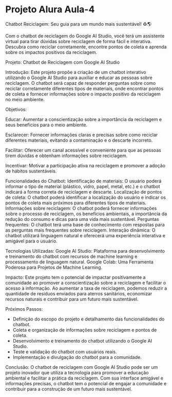 # Projeto Alura Aula-4
Chatbot Reciclagem: Seu guia para um mundo mais sustentável! ♻️🌎

Com o chatbot de reciclagem do Google AI Studio, você terá um assistente virtual para tirar dúvidas sobre reciclagem de forma fácil e interativa. Descubra como reciclar corretamente, encontre pontos de coleta e aprenda sobre os impactos positivos da reciclagem.


Projeto: Chatbot de Reciclagem com Google AI Studio

Introdução:
Este projeto propõe a criação de um chatbot interativo utilizando o Google AI Studio para auxiliar e educar as pessoas sobre reciclagem. O chatbot será capaz de responder perguntas sobre como reciclar corretamente diferentes tipos de materiais, onde encontrar pontos de coleta e fornecer informações sobre o impacto positivo da reciclagem no meio ambiente.

Objetivos:

Educar: Aumentar a conscientização sobre a importância da reciclagem e seus benefícios para o meio ambiente.

Esclarecer: Fornecer informações claras e precisas sobre como reciclar diferentes materiais, evitando a contaminação e o descarte incorreto.

Facilitar: Oferecer um canal acessível e conveniente para que as pessoas tirem dúvidas e obtenham informações sobre reciclagem.

Incentivar: Motivar a participação ativa na reciclagem e promover a adoção de hábitos sustentáveis.

Funcionalidades do Chatbot:
Identificação de materiais: O usuário poderá informar o tipo de material (plástico, vidro, papel, metal, etc.) e o chatbot indicará a forma correta de reciclagem e descarte.
Localização de pontos de coleta: O chatbot poderá identificar a localização do usuário e indicar os pontos de coleta mais próximos para diferentes tipos de materiais.
Informações sobre reciclagem: O chatbot poderá fornecer informações sobre o processo de reciclagem, os benefícios ambientais, a importância da redução do consumo e dicas para uma vida mais sustentável.
Perguntas frequentes: O chatbot terá uma base de conhecimento com respostas para as perguntas mais frequentes sobre reciclagem.
Interação dinâmica: O chatbot utilizará linguagem natural e oferecerá uma experiência interativa e amigável para o usuário.

Tecnologias Utilizadas:
Google AI Studio: Plataforma para desenvolvimento e treinamento do chatbot com recursos de machine learning e processamento de linguagem natural.
Google Colab: Uma Ferramenta Poderosa para Projetos de Machine Learning.

Impacto:
Este projeto tem o potencial de impactar positivamente a comunidade ao promover a conscientização sobre a reciclagem e facilitar o acesso à informação. Ao aumentar a taxa de reciclagem, podemos reduzir a quantidade de resíduos enviados para aterros sanitários, economizar recursos naturais e contribuir para um futuro mais sustentável.

Próximos Passos:
- Definição do escopo do projeto e detalhamento das funcionalidades do chatbot.
- Coleta e organização de informações sobre reciclagem e pontos de coleta.
- Desenvolvimento e treinamento do chatbot utilizando o Google AI Studio.
- Teste e validação do chatbot com usuários reais.
- Implementação e divulgação do chatbot para a comunidade.

Conclusão:
O chatbot de reciclagem com Google AI Studio pode ser um projeto inovador que utiliza a tecnologia para promover a educação ambiental e facilitar a prática da reciclagem. Com sua interface amigável e informações precisas, o chatbot tem o potencial de engajar a comunidade e contribuir para a construção de um futuro mais sustentável.
